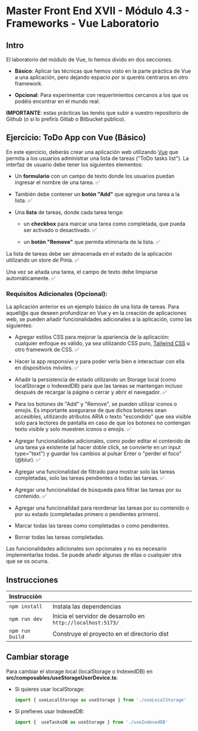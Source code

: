 # Master Front End XVII - Módulo 4.3 - Frameworks - Vue Laboratorio

## Intro

El laboratorio del módulo de Vue, lo hemos divido en dos secciones.

- **Básico**: Aplicar las técnicas que hemos visto en la parte práctica de Vue a una aplicación, pero dejando espacio por si queréis centraros en otro framework.

- **Opcional**: Para experimentar con requerimientos cercanos a los que os podéis encontrar en el mundo real.

**IMPORTANTE**: estas prácticas las tenéis que subir a vuestro repositorio de Github (o si lo prefirís Gitlab o Bitbucket público).

## Ejercicio: ToDo App con Vue (Básico)
En este ejercicio, deberás crear una aplicación web utilizando [Vue](https://vuejs.org/) que permita a los usuarios administrar una lista de tareas ("ToDo tasks list"). La interfaz de usuario debe tener los siguientes elementos:

- Un **formulario** con un campo de texto donde los usuarios puedan ingresar el nombre de una tarea. ✅

- También debe contener un **botón "Add"** que agregue una tarea a la lista. ✅

- Una **lista** de tareas, donde cada tarea tenga:

    - un **checkbox** para marcar una tarea como completada, que pueda ser activado o desactivado. ✅

    - un **botón "Remove"** que permita eliminarla de la lista. ✅

La lista de tareas debe ser almacenada en el estado de la aplicación utilizando un store de Pinia. ✅

Una vez se añada una tarea, el campo de texto debe limpiarse automáticamente. ✅

### Requisitos Adicionales (Opcional):

La aplicación anterior es un ejemplo básico de una lista de tareas. Para aquell@s que deseen profundizar en Vue y en la creación de aplicaciones web, se pueden añadir funcionalidades adicionales a la aplicación, como las siguientes:

- Agregar estilos CSS para mejorar la apariencia de la aplicación: cualquier enfoque es válido, ya sea utilizando CSS puro, [Tailwind CSS](https://tailwindcss.com/) u otro framework de CSS. ✅

- Hacer la app responsive y para poder verla bien e interactuar con ella en dispositivos móviles. ✅

- Añadir la persistencia de estado utilizando un Storage local (como localStorage o IndexedDB) para que 
las tareas se mantengan incluso después de recargar la página o cerrar y abrir el navegador. ✅

- Para los botones de "Add" y "Remove", se pueden utilizar iconos o emojis. Es importante asegurarse de que dichos botones sean accesibles, utilizando atributos ARIA o texto "escondido" que sea visible solo para lectores de pantalla en caso de que los botones no contengan texto visible y solo muestren iconos o emojis. ✅

- Agregar funcionalidades adicionales, como poder editar el contenido de una tarea ya existente (al hacer doble click, se convierte en un input type="text") y guardar los cambios al pulsar Enter o "perder el foco" (@blur). ✅

- Agregar una funcionalidad de filtrado para mostrar solo las tareas completadas, solo las tareas pendientes o todas las tareas. ✅

- Agregar una funcionalidad de búsqueda para filtrar las tareas por su contenido. ✅

- Agregar una funcionalidad para reordenar las tareas por su contenido o por su estado (completadas primero o pendientes primero).

- Marcar todas las tareas como completadas o como pendientes.

- Borrar todas las tareas completadas.

Las funcionalidades adicionales son opcionales y no es necesario implementarlas todas. Se puede añadir algunas de ellas o cualquier otra que se os ocurra.

##  Instrucciones
| Instrucción               |                                                                         |
| :------------------------ | :---------------------------------------------------------------------- |
| `npm install`             | Instala las dependencias                                                |
| `npm run dev`             | Inicia el servidor de desarrollo en `http://localhost:5173/`            |
| `npm run build`           | Construye el proyecto en el directorio dist                             | 

## Cambiar storage

Para cambiar el storage local (localStorage o IndexedDB) en **src/composables/useStorageUserDevice.ts**:

 - Si quieres usar localStorage: 
    ```ts
    import { useLocalStorage as useStorage } from './useLocalStorage'
    ```
 - Si prefieres usar IndexedDB: 
    ```ts
    import {  useTasksDB as useStorage } from './useIndexedDB'
    ```

